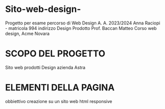 # Sito-web-design-
Progetto per esame percorso di Web Design
A. A. 2023/2024
Anna Raciopi - matricola 994
indirizzo Design Prodotto
Prof. Baccan Matteo
Corso web design, Acme Novara

# SCOPO DEL PROGETTO
Sito web prodotti Design azienda Astra

# ELEMENTI DELLA PAGINA
obbiettivo creazione su un sito web html responsive 
